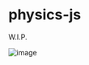 # physics-js

W.I.P.

![image](https://user-images.githubusercontent.com/43215895/158499652-3796c33c-22cf-4693-832b-28a7cb6e1b03.png)
